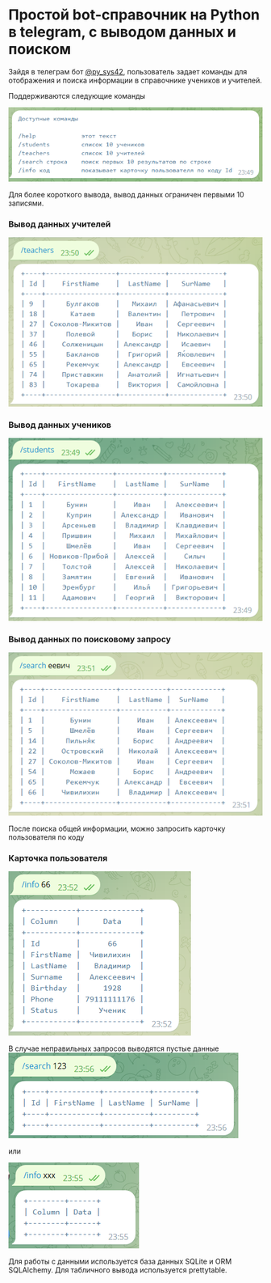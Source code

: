 Простой bot-справочник на Python в telegram, с выводом данных и поиском
=========================================

Зайдя в телеграм бот [@py_sys42](https://t.me/py_sys42_bot), пользователь задает команды для отображения и поиска информации в справочнике учеников и учителей.

Поддерживаются следующие команды

![Screenshot](help.png)

Для более короткого вывода, вывод данных ограничен первыми 10 записями. 


### Вывод данных учителей
![Screenshot](teachers.png)


### Вывод данных учеников
![Screenshot](students.png)


### Вывод данных по поисковому запросу
![Screenshot](search.png)


После поиска общей информации, можно запросить карточку пользователя по коду

### Карточка пользователя
![Screenshot](card.png)

В случае неправильных запросов выводятся пустые данные   
![Screenshot](empty2.png)

или

![Screenshot](empty1.png)

Для работы с данными используется база данных SQLite и ORM SQLAlchemy. Для табличного вывода используется prettytable.